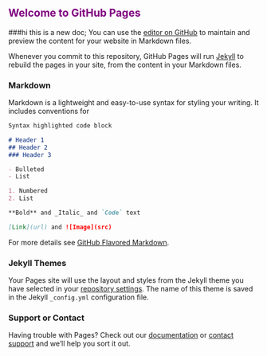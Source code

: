 ## Welcome to GitHub Pages
###hi this is a new doc;
You can use the [editor on GitHub](https://github.com/zhengsenyu/zhengsenyu.github.io/edit/master/README.md) to maintain and preview the content for your website in Markdown files.

Whenever you commit to this repository, GitHub Pages will run [Jekyll](https://jekyllrb.com/) to rebuild the pages in your site, from the content in your Markdown files.

### Markdown

Markdown is a lightweight and easy-to-use syntax for styling your writing. It includes conventions for

```markdown
Syntax highlighted code block

# Header 1
## Header 2
### Header 3

- Bulleted
- List

1. Numbered
2. List

**Bold** and _Italic_ and `Code` text

[Link](url) and ![Image](src)
```

For more details see [GitHub Flavored Markdown](https://guides.github.com/features/mastering-markdown/).

### Jekyll Themes

Your Pages site will use the layout and styles from the Jekyll theme you have selected in your [repository settings](https://github.com/zhengsenyu/zhengsenyu.github.io/settings). The name of this theme is saved in the Jekyll `_config.yml` configuration file.

### Support or Contact

Having trouble with Pages? Check out our [documentation](https://help.github.com/categories/github-pages-basics/) or [contact support](https://github.com/contact) and we’ll help you sort it out.
	<html>
		<meta charset="UTF-8">
		<style>
			h1{
				color:red;

			}
			h2{
				color:purple;
			}
		</style>
	<body>
		<h1>郑森钰的个人简历</h1>
		<h2>个人简介</h2>
	</body>
	</html>
